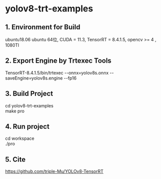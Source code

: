 # yolov8-trt-examples
## 1. Environment for Build
ubuntu18.06 ubuntu 64位, CUDA = 11.3, TensorRT = 8.4.1.5, opencv >= 4 , 1080TI  
## 2. Export Engine by Trtexec Tools
TensorRT-8.4.1.5/bin/trtexec --onnx=yolov8s.onnx --saveEngine=yolov8s.engine --fp16  
## 3. Build Project
cd yolov8-trt-examples    
make pro  
## 4. Run project
cd workspace  
./pro  
## 5. Cite
https://github.com/triple-Mu/YOLOv8-TensorRT
